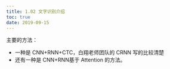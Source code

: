 ```yaml
---
title: 1.02 文字识别介绍
toc: true
date: 2019-09-15
---
```

主要的方法：

- 一种是 CNN+RNN+CTC，白翔老师团队的 CRNN 写的比较清楚
- 还有一种是 CNN+RNN基于 Attention 的方法。
